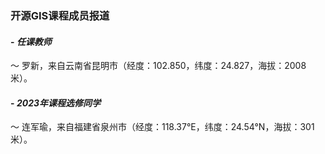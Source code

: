 ### **开源GIS课程成员报道**
#### - **_任课教师_**
～ 罗新，来自云南省昆明市（经度：102.850，纬度：24.827，海拔：2008米）。
#### - **_2023年课程选修同学_**
～ 连军瑜，来自福建省泉州市（经度：118.37°E，纬度：24.54°N，海拔：301米）。




